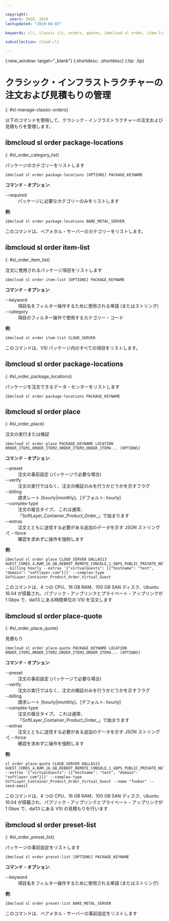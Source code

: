 ```yaml
---

copyright:
  years: 2018, 2019
lastupdated: "2019-04-03"

keywords: cli, classic cli, orders, quotes, ibmcloud sl order, item-list, package-locations, manage orders cli, manage quotes cli

subcollection: cloud-cli

---
```


{:new_window: target="_blank"}
{:shortdesc: .shortdesc}
{:tip: .tip}

# クラシック・インフラストラクチャーの注文および見積もりの管理
{: #sl-manage-classic-orders}

以下のコマンドを使用して、クラシック・インフラストラクチャーの注文および見積もりを管理します。

## ibmcloud sl order package-locations
{: #sl_order_category_list}

パッケージのカテゴリーをリストします
```
ibmcloud sl order package-locations [OPTIONS] PACKAGE_KEYNAME
```

<strong>コマンド・オプション</strong>:
<dl>
<dt>--required</dt>
<dd>パッケージに必要なカテゴリーのみをリストします</dd>
</dl>

**例**:
```
ibmcloud sl order package-locations BARE_METAL_SERVER
```
このコマンドは、ベアメタル・サーバーのカテゴリーをリストします。

## ibmcloud sl order item-list
{: #sl_order_item_list}

注文に使用されるパッケージ項目をリストします
```
ibmcloud sl order item-list [OPTIONS] PACKAGE_KEYNAME
```

<strong>コマンド・オプション</strong>:
<dl>
<dt>--keyword</dt>
<dd>項目名をフィルター操作するために使用される単語 (またはストリング)</dd>
<dt>--category</dt>
<dd>項目のフィルター操作で使用するカテゴリー・コード</dd>
</dl>

**例**:
```
ibmcloud sl order item-list CLOUD_SERVER
```
このコマンドは、VSI パッケージ内のすべての項目をリストします。

## ibmcloud sl order package-locations
{: #sl_order_package_locations}

パッケージを注文できるデータ・センターをリストします
```
ibmcloud sl order package-locations PACKAGE_KEYNAME
```

## ibmcloud sl order place
{: #sl_order_place}

注文の実行または検証
```
ibmcloud sl order place PACKAGE_KEYNAME LOCATION ORDER_ITEM1,ORDER_ITEM2,ORDER_ITEM3,ORDER_ITEM4... [OPTIONS]
```

<strong>コマンド・オプション</strong>:
<dl>
<dt>--preset</dt>
<dd>注文の事前設定 (パッケージで必要な場合)</dd>
<dt>--verify</dt>
<dd>注文の実行ではなく、注文の検証のみを行うかどうかを示すフラグ</dd>
<dt>--billing</dt>
<dd>請求レート [hourly|monthly]、[デフォルト: hourly]</dd>
<dt>--complex-type</dt>
<dd>注文の複合タイプ。 これは通常、「SoftLayer_Container_Product_Order_」で始まります</dd>
<dt>--extras</dt>
<dd>注文とともに送信する必要がある追加のデータを示す JSON ストリング</dd>
<dt>-f, --force</dt>
<dd>確認を求めずに操作を強制します</dd>
</dl>

**例**:
```
ibmcloud sl order place CLOUD_SERVER DALLAS13 GUEST_CORES_4,RAM_16_GB,REBOOT_REMOTE_CONSOLE,1_GBPS_PUBLIC_PRIVATE_NETWORK_UPLINKS,BANDWIDTH_0_GB_2,1_IP_ADDRESS,GUEST_DISK_100_GB_SAN,OS_UBUNTU_16_04_LTS_XENIAL_XERUS_MINIMAL_64_BIT_FOR_VSI,MONITORING_HOST_PING,NOTIFICATION_EMAIL_AND_TICKET,AUTOMATED_NOTIFICATION,UNLIMITED_SSL_VPN_USERS_1_PPTP_VPN_USER_PER_ACCOUNT,NESSUS_VULNERABILITY_ASSESSMENT_REPORTING --billing hourly --extras '{"virtualGuests": [{"hostname": "test", "domain": "softlayer.com"}]}' --complex-type SoftLayer_Container_Product_Order_Virtual_Guest
```
このコマンドは、4 つの CPU、16 GB RAM、100 GB SAN ディスク、Ubuntu 16.04 が搭載され、パブリック・アップリンクとプライベート・アップリンクが 1 Gbps で、dal13 にある時間単位の VSI を注文します

## ibmcloud sl order place-quote
{: #sl_order_place_quote}

見積もり
```
ibmcloud sl order place-quote PACKAGE_KEYNAME LOCATION ORDER_ITEM1,ORDER_ITEM2,ORDER_ITEM3,ORDER_ITEM4... [OPTIONS]
```

<strong>コマンド・オプション</strong>:
<dl>
<dt>--preset</dt>
<dd>注文の事前設定 (パッケージで必要な場合)</dd>
<dt>--verify</dt>
<dd>注文の実行ではなく、注文の検証のみを行うかどうかを示すフラグ</dd>
<dt>--billing</dt>
<dd>請求レート [hourly|monthly]、[デフォルト: hourly]</dd>
<dt>--complex-type</dt>
<dd>注文の複合タイプ。 これは通常、「SoftLayer_Container_Product_Order_」で始まります</dd>
<dt>--extras</dt>
<dd>注文とともに送信する必要がある追加のデータを示す JSON ストリング</dd>
<dt>-f, --force</dt>
<dd>確認を求めずに操作を強制します</dd>
</dl>

**例**:
```
sl order place-quote CLOUD_SERVER DALLAS13 GUEST_CORES_4,RAM_16_GB,REBOOT_REMOTE_CONSOLE,1_GBPS_PUBLIC_PRIVATE_NETWORK_UPLINKS,BANDWIDTH_0_GB_2,1_IP_ADDRESS,GUEST_DISK_100_GB_SAN,OS_UBUNTU_16_04_LTS_XENIAL_XERUS_MINIMAL_64_BIT_FOR_VSI,MONITORING_HOST_PING,NOTIFICATION_EMAIL_AND_TICKET,AUTOMATED_NOTIFICATION,UNLIMITED_SSL_VPN_USERS_1_PPTP_VPN_USER_PER_ACCOUNT,NESSUS_VULNERABILITY_ASSESSMENT_REPORTING --extras '{"virtualGuests": [{"hostname": "test", "domain": "softlayer.com"}]}' --complex-type SoftLayer_Container_Product_Order_Virtual_Guest --name "foobar" --send-email
```
このコマンドは、4 つの CPU、16 GB RAM、100 GB SAN ディスク、Ubuntu 16.04 が搭載され、パブリック・アップリンクとプライベート・アップリンクが 1 Gbps で、dal13 にある VSI の見積もりを行います

## ibmcloud sl order preset-list
{: #sl_order_preset_list}

パッケージの事前設定をリストします
```
ibmcloud sl order preset-list [OPTIONS] PACKAGE_KEYNAME
```

<strong>コマンド・オプション</strong>:
<dl>
<dt>--keyword</dt>
<dd>項目名をフィルター操作するために使用される単語 (またはストリング)</dd>
</dl>

**例**:
```
ibmcloud sl order preset-list BARE_METAL_SERVER
```
このコマンドは、ベアメタル・サーバーの事前設定をリストします
